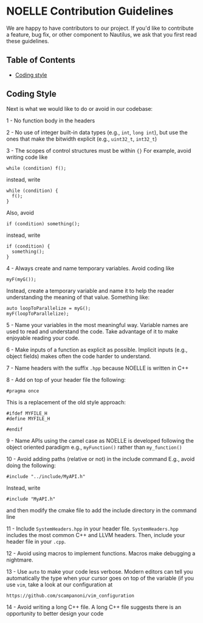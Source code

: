 # NOELLE Contribution Guidelines

We are happy to have contributors to our project. 
If you'd like to contribute a feature, bug fix, or other component to Nautilus, we ask that you first read these guidelines.


## Table of Contents
- [Coding style](#coding_style)


## Coding Style
Next is what we would like to do or avoid in our codebase:

1 - No function body in the headers

2 - No use of integer built-in data types (e.g., `int`, `long int`), but use the ones that make the bitwidth explicit (e.g., `uint32_t`, `int32_t`)

3 - The scopes of control structures must be within `{}`
  For example, avoid writing code like
```
while (condition) f();
```

instead, write
```
while (condition) {
  f();
}
```

  Also, avoid
```
if (condition) something();
```
instead, write
```
if (condition) {
  something();
}
```

4 - Always create and name temporary variables.
  Avoid coding like 
```
myF(myG());
```

  Instead, create a temporary variable and name it to help the reader understanding the meaning of that value.
  Something like:
```
auto loopToParallelize = myG();
myF(loopToParallelize);
```

5 - Name your variables in the most meaningful way.
  Variable names are used to read and understand the code. Take advantage of it to make enjoyable reading your code.

6 - Make inputs of a function as explicit as possible. 
  Implicit inputs (e.g., object fields) makes often the code harder to understand.

7 - Name headers with the suffix `.hpp` because NOELLE is written in C++

8 - Add on top of your header file the following:

```
#pragma once
```

This is a replacement of the old style approach:

```
#ifdef MYFILE_H
#define MYFILE_H

#endif
```

9 - Name APIs using the camel case as NOELLE is developed following the object oriented paradigm
  e.g., `myFunction()` rather than `my_function()`

10 - Avoid adding paths (relative or not) in the include command
  E.g., avoid doing the following:
```
#include "../include/MyAPI.h"
```
  
  Instead, write
```
#include "MyAPI.h"
```
and then modify the cmake file to add the include directory in the command line

11 - Include `SystemHeaders.hpp` in your header file. 
`SystemHeaders.hpp` includes the most common C++ and LLVM headers.
Then, include your header file in your `.cpp`.

12 - Avoid using macros to implement functions. Macros make debugging a nightmare.

13 - Use `auto` to make your code less verbose. Modern editors can tell you automatically the type when your cursor goes on top of the variable (if you use `vim`, take a look at our configuration at 
```
https://github.com/scampanoni/vim_configuration
```

14 - Avoid writing a long C++ file. A long C++ file suggests there is an opportunity to better design your code
